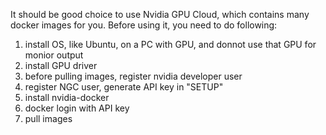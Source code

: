 
It should be good choice to use Nvidia GPU Cloud, which contains many docker images for you. Before using it, you need to do following:

1. install OS, like Ubuntu, on a PC with GPU, and donnot use that GPU for monior output
2. install GPU driver
3. before pulling images, register nvidia developer user 
4. register NGC user, generate API key in "SETUP"
4. install nvidia-docker
6. docker login with API key
7. pull images

